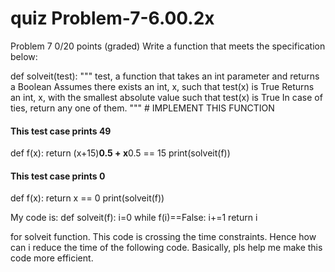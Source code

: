 # quiz Problem-7-6.00.2x 
Problem 7
0/20 points (graded)
Write a function that meets the specification below:

def solveit(test):
    """ test, a function that takes an int parameter and returns a Boolean
        Assumes there exists an int, x, such that test(x) is True
        Returns an int, x, with the smallest absolute value such that test(x) is True 
        In case of ties, return any one of them. 
    """
    # IMPLEMENT THIS FUNCTION

#### This test case prints 49 ####
def f(x):
    return (x+15)**0.5 + x**0.5 == 15
print(solveit(f))

#### This test case prints 0 ####
def f(x):
    return x == 0
print(solveit(f))

My code is:
def solveit(f):
  i=0
  while f(i)==False:
     i+=1
  return i
  
for solveit function. This code is crossing the time constraints. Hence how can i reduce the time of the following code. Basically, pls help me make this code more efficient.
